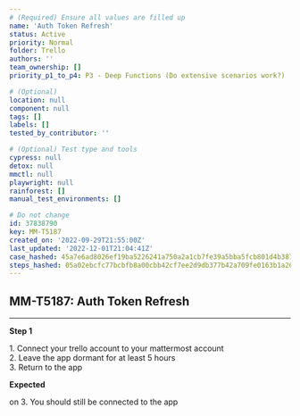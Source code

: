 ```yaml
---
# (Required) Ensure all values are filled up
name: 'Auth Token Refresh'
status: Active
priority: Normal
folder: Trello
authors: ''
team_ownership: []
priority_p1_to_p4: P3 - Deep Functions (Do extensive scenarios work?)

# (Optional)
location: null
component: null
tags: []
labels: []
tested_by_contributor: ''

# (Optional) Test type and tools
cypress: null
detox: null
mmctl: null
playwright: null
rainforest: []
manual_test_environments: []

# Do not change
id: 37838790
key: MM-T5187
created_on: '2022-09-29T21:55:00Z'
last_updated: '2022-12-01T21:04:41Z'
case_hashed: 45a7e6ad8026ef19ba5226241a750a2a1cb7fe39a5bba5fcb801d4b387e290e25d0f26c17a9d596e190e269d0bc99603
steps_hashed: 05a02ebcfc77bcbfb8a00cbb42cf7ee2d9db377b42a709fe0163b1a26a266ed3eed9ee87e01aa5ffecdaf4d6041d0efe
---
```


<!-- (Auto-generated) Based on frontmatter's "key" and "name" -->

## MM-T5187: Auth Token Refresh

---

**Step 1**

1\. Connect your trello account to your mattermost account\
2\. Leave the app dormant for at least 5 hours\
3\. Return to the app

**Expected**

on 3. You should still be connected to the app
